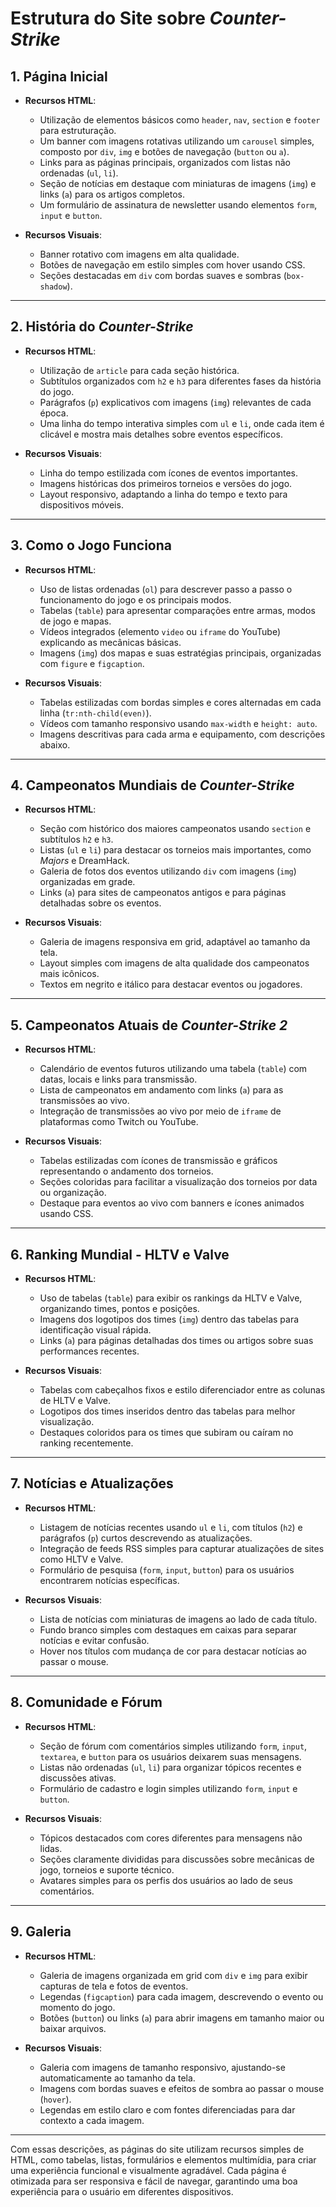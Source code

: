 # Estrutura do Site sobre *Counter-Strike* 

## 1. Página Inicial
- **Recursos HTML**:
  - Utilização de elementos básicos como `header`, `nav`, `section` e `footer` para estruturação.
  - Um banner com imagens rotativas utilizando um `carousel` simples, composto por `div`, `img` e botões de navegação (`button` ou `a`).
  - Links para as páginas principais, organizados com listas não ordenadas (`ul`, `li`).
  - Seção de notícias em destaque com miniaturas de imagens (`img`) e links (`a`) para os artigos completos.
  - Um formulário de assinatura de newsletter usando elementos `form`, `input` e `button`.
  
- **Recursos Visuais**:
  - Banner rotativo com imagens em alta qualidade.
  - Botões de navegação em estilo simples com hover usando CSS.
  - Seções destacadas em `div` com bordas suaves e sombras (`box-shadow`).

---

## 2. História do *Counter-Strike*
- **Recursos HTML**:
  - Utilização de `article` para cada seção histórica.
  - Subtítulos organizados com `h2` e `h3` para diferentes fases da história do jogo.
  - Parágrafos (`p`) explicativos com imagens (`img`) relevantes de cada época.
  - Uma linha do tempo interativa simples com `ul` e `li`, onde cada item é clicável e mostra mais detalhes sobre eventos específicos.
  
- **Recursos Visuais**:
  - Linha do tempo estilizada com ícones de eventos importantes.
  - Imagens históricas dos primeiros torneios e versões do jogo.
  - Layout responsivo, adaptando a linha do tempo e texto para dispositivos móveis.

---

## 3. Como o Jogo Funciona
- **Recursos HTML**:
  - Uso de listas ordenadas (`ol`) para descrever passo a passo o funcionamento do jogo e os principais modos.
  - Tabelas (`table`) para apresentar comparações entre armas, modos de jogo e mapas.
  - Vídeos integrados (elemento `video` ou `iframe` do YouTube) explicando as mecânicas básicas.
  - Imagens (`img`) dos mapas e suas estratégias principais, organizadas com `figure` e `figcaption`.

- **Recursos Visuais**:
  - Tabelas estilizadas com bordas simples e cores alternadas em cada linha (`tr:nth-child(even)`).
  - Vídeos com tamanho responsivo usando `max-width` e `height: auto`.
  - Imagens descritivas para cada arma e equipamento, com descrições abaixo.

---

## 4. Campeonatos Mundiais de *Counter-Strike*
- **Recursos HTML**:
  - Seção com histórico dos maiores campeonatos usando `section` e subtítulos `h2` e `h3`.
  - Listas (`ul` e `li`) para destacar os torneios mais importantes, como *Majors* e DreamHack.
  - Galeria de fotos dos eventos utilizando `div` com imagens (`img`) organizadas em grade.
  - Links (`a`) para sites de campeonatos antigos e para páginas detalhadas sobre os eventos.

- **Recursos Visuais**:
  - Galeria de imagens responsiva em grid, adaptável ao tamanho da tela.
  - Layout simples com imagens de alta qualidade dos campeonatos mais icônicos.
  - Textos em negrito e itálico para destacar eventos ou jogadores.

---

## 5. Campeonatos Atuais de *Counter-Strike 2*
- **Recursos HTML**:
  - Calendário de eventos futuros utilizando uma tabela (`table`) com datas, locais e links para transmissão.
  - Lista de campeonatos em andamento com links (`a`) para as transmissões ao vivo.
  - Integração de transmissões ao vivo por meio de `iframe` de plataformas como Twitch ou YouTube.
  
- **Recursos Visuais**:
  - Tabelas estilizadas com ícones de transmissão e gráficos representando o andamento dos torneios.
  - Seções coloridas para facilitar a visualização dos torneios por data ou organização.
  - Destaque para eventos ao vivo com banners e ícones animados usando CSS.

---

## 6. Ranking Mundial - HLTV e Valve
- **Recursos HTML**:
  - Uso de tabelas (`table`) para exibir os rankings da HLTV e Valve, organizando times, pontos e posições.
  - Imagens dos logotipos dos times (`img`) dentro das tabelas para identificação visual rápida.
  - Links (`a`) para páginas detalhadas dos times ou artigos sobre suas performances recentes.

- **Recursos Visuais**:
  - Tabelas com cabeçalhos fixos e estilo diferenciador entre as colunas de HLTV e Valve.
  - Logotipos dos times inseridos dentro das tabelas para melhor visualização.
  - Destaques coloridos para os times que subiram ou caíram no ranking recentemente.

---

## 7. Notícias e Atualizações
- **Recursos HTML**:
  - Listagem de notícias recentes usando `ul` e `li`, com títulos (`h2`) e parágrafos (`p`) curtos descrevendo as atualizações.
  - Integração de feeds RSS simples para capturar atualizações de sites como HLTV e Valve.
  - Formulário de pesquisa (`form`, `input`, `button`) para os usuários encontrarem notícias específicas.

- **Recursos Visuais**:
  - Lista de notícias com miniaturas de imagens ao lado de cada título.
  - Fundo branco simples com destaques em caixas para separar notícias e evitar confusão.
  - Hover nos títulos com mudança de cor para destacar notícias ao passar o mouse.

---

## 8. Comunidade e Fórum
- **Recursos HTML**:
  - Seção de fórum com comentários simples utilizando `form`, `input`, `textarea`, e `button` para os usuários deixarem suas mensagens.
  - Listas não ordenadas (`ul`, `li`) para organizar tópicos recentes e discussões ativas.
  - Formulário de cadastro e login simples utilizando `form`, `input` e `button`.

- **Recursos Visuais**:
  - Tópicos destacados com cores diferentes para mensagens não lidas.
  - Seções claramente divididas para discussões sobre mecânicas de jogo, torneios e suporte técnico.
  - Avatares simples para os perfis dos usuários ao lado de seus comentários.

---

## 9. Galeria
- **Recursos HTML**:
  - Galeria de imagens organizada em grid com `div` e `img` para exibir capturas de tela e fotos de eventos.
  - Legendas (`figcaption`) para cada imagem, descrevendo o evento ou momento do jogo.
  - Botões (`button`) ou links (`a`) para abrir imagens em tamanho maior ou baixar arquivos.

- **Recursos Visuais**:
  - Galeria com imagens de tamanho responsivo, ajustando-se automaticamente ao tamanho da tela.
  - Imagens com bordas suaves e efeitos de sombra ao passar o mouse (`hover`).
  - Legendas em estilo claro e com fontes diferenciadas para dar contexto a cada imagem.

---

Com essas descrições, as páginas do site utilizam recursos simples de HTML, como tabelas, listas, formulários e elementos multimídia, para criar uma experiência funcional e visualmente agradável. Cada página é otimizada para ser responsiva e fácil de navegar, garantindo uma boa experiência para o usuário em diferentes dispositivos.

